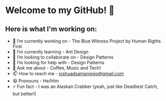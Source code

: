 # Welcome to my GitHub! 👋
## Here is what I'm working on:

- 🔭 I’m currently working on - The Blue Witness Project by Human Rights First
- 🌱 I’m currently learning - Ant Design
- 👯 I’m looking to collaborate on - Design Patterns
- 🤔 I’m looking for help with - Design Patterns
- 💬 Ask me about - Coffee, Music and Tech!
- 📫 How to reach me - joshuadsamaniego@gmail.com 
- 😄 Pronouns - He/Him
- ⚡ Fun fact - I was an Alaskan Crabber (yeah, just like Deadliest Catch, but better!)
